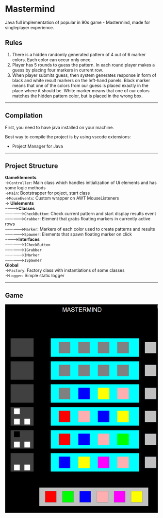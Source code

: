 # Mastermind
Java full implementation of popular in 90s game - Mastermind, made for singleplayer experience.

## Rules 
1. There is a hidden randomly generated pattern of 4 out of 6 marker colors. Each color can occur only once.
2. Player has 5 rounds to guess the pattern. In each round player makes a guess by placing four markers in current row.
3. When player submits guess, then system generates response in form of black and white result markers on the left-hand panels. Black marker means that one of the colors from our guess is placed exactly in the place where it should be. White marker means that one of our colors matches the hidden pattern color, but is placed in the wrong box.

***

## Compilation 
First, you need to have java installed on your machine.

Best way to compile the project is by using vscode extensions:  
* Project Manager for Java

***
## Project Structure
**GameElements**  
->`Controller`: Main class which handles initialization of Ui elements and has some logic methods  
->`Main`: Bootstrapper for poject, start class  
->`MouseEvents`: Custom wrapper on AWT MouseListeners  
-> **UIelements**  
---->**Classes**  
------->`CheckButton`: Check current pattern and start display results event    
------->`Grabber`: Element that grabs floating markers in currently active rows  
------->`Marker`: Markers of each color used to create patterns and results  
------->`Spawner`: Elements that spawn floating marker on click  
---->**Interfaces**  
------->`ICheckButton`   
------->`IGrabber`   
------->`IMarker`   
------->`ISpawner`  
**Global**  
->`Factory`: Factory class with instantiations of some classes  
->`Logger`: Simple static logger   
***
## Game
![](images/2022-01-16-14-19-31.png)

